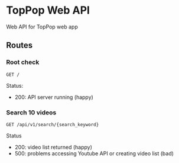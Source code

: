 # TopPop Web API

Web API for TopPop web app

## Routes

### Root check

`GET /`

Status:

- 200: API server running (happy)

### Search 10 videos

`GET /api/v1/search/{search_keyword}`

Status

- 200: video list returned (happy)
- 500: problems accessing Youtube API or creating video list (bad)

<!-- ### Store a project for appraisal

`POST /projects/{owner_name}/{project_name}`

Status

- 201: project stored (happy)
- 404: project or folder not found on Github (sad)
- 500: problems storing the project (bad) -->
